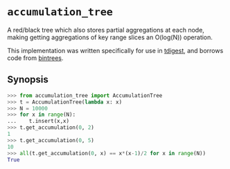 `accumulation_tree`
===================

A red/black tree which also stores partial aggregations at each node, making
getting aggregations of key range slices an O(log(N)) operation.

This implementation was written specifically for use in [tdigest][tdigest-github],
and borrows code from [bintrees][bintrees-github].

[tdigest-github]: https://github.com/CamDavidsonPilon/tdigest/
[bintrees-github]: https://github.com/mozman/bintrees/

Synopsis
--------
```python
>>> from accumulation_tree import AccumulationTree
>>> t = AccumulationTree(lambda x: x)
>>> N = 10000
>>> for x in range(N):
...    t.insert(x,x)
>>> t.get_accumulation(0, 2)
1
>>> t.get_accumulation(0, 5)
10
>>> all(t.get_accumulation(0, x) == x*(x-1)/2 for x in range(N))
True
```
